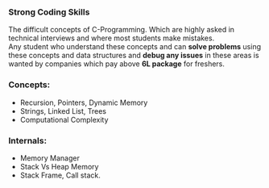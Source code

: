 ### Strong Coding Skills
The difficult concepts of C-Programming. Which are highly asked in technical interviews and where most students make mistakes.  
Any student who understand these concepts and can **solve problems** using these concepts and data structures and **debug any issues** in these areas is wanted by companies which pay above **6L package** for freshers.    
     
### Concepts:
+ Recursion, Pointers, Dynamic Memory  
+ Strings, Linked List, Trees  
+ Computational Complexity  
     
### Internals:
+ Memory Manager
+ Stack Vs Heap Memory
+ Stack Frame, Call stack.
